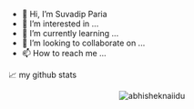 - 👋 Hi, I’m Suvadip Paria
- 👀 I’m interested in ...
- 🌱 I’m currently learning ...
- 💞️ I’m looking to collaborate on ...
- 📫 How to reach me ...

<!---
s21v1d9p/s21v1d9p is a ✨ special ✨ repository because its `README.md` (this file) appears on your GitHub profile.
You can click the Preview link to take a look at your changes.
--->

📈 my github stats

<p align="center"> <img src="https://github-readme-stats.vercel.app/api?username=abhisheknaiidu&show_icons=true&theme=gotham" alt="abhisheknaiidu" />
